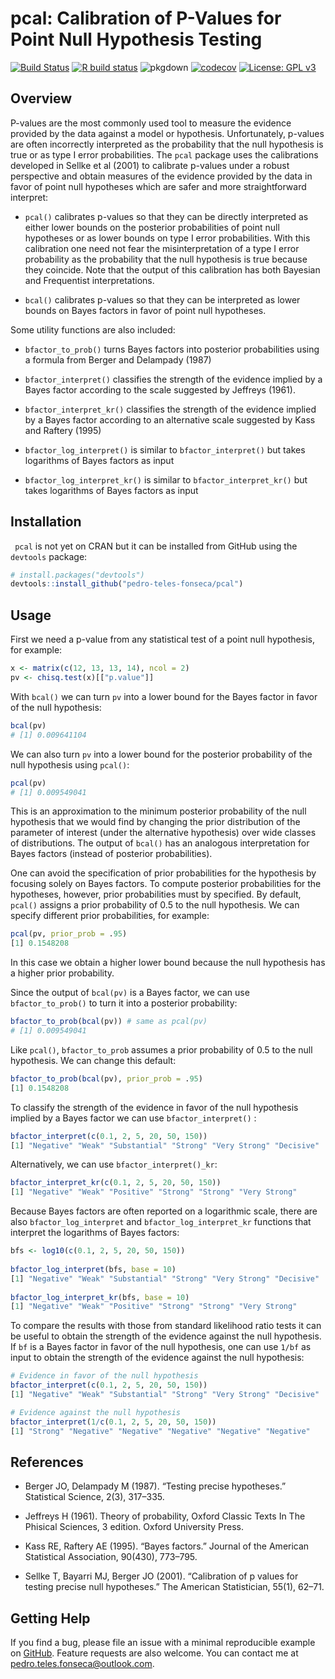 # pcal: Calibration of P-Values for Point Null Hypothesis Testing

<!-- badges: start -->

[![Build Status](https://travis-ci.org/pedro-teles-fonseca/pcal.svg?branch=master)](https://travis-ci.org/pedro-teles-fonseca/pcal) [![R build status](https://github.com/pedro-teles-fonseca/pcal/workflows/R-CMD-check/badge.svg)](https://github.com/pedro-teles-fonseca/pcal/actions)
![pkgdown](https://github.com/pedro-teles-fonseca/pcal/workflows/pkgdown/badge.svg)
[![codecov](https://codecov.io/gh/pedro-teles-fonseca/pcal/branch/master/graph/badge.svg)](https://codecov.io/gh/pedro-teles-fonseca/pcal)
[![License: GPL v3](https://img.shields.io/badge/License-GPLv3-blue.svg)](https://www.gnu.org/licenses/gpl-3.0)

<!-- badges: end -->

## Overview

P-values are the most commonly used tool to measure the evidence provided by the data against a model or hypothesis. Unfortunately, p-values are often incorrectly interpreted as the probability that the null hypothesis is true or as type I error probabilities. The `pcal` package uses the calibrations developed in Sellke et al (2001) to calibrate p-values under a robust perspective and obtain measures of the evidence provided by the data in favor of point null hypotheses which are safer and more straightforward interpret: 

  * `pcal()` calibrates p-values so that they can be directly interpreted as either lower bounds on the posterior probabilities of point null hypotheses or as lower bounds on type I error probabilities. With this calibration one need not fear the misinterpretation of a type I error probability as the probability that the null hypothesis is true because they coincide. Note that the output of this calibration has both Bayesian and Frequentist interpretations.
   
  *   `bcal()` calibrates p-values so that they can be interpreted as lower bounds on Bayes factors in favor of point null hypotheses.

Some utility functions are also included:

* `bfactor_to_prob()` turns Bayes factors into posterior probabilities using a formula from Berger and Delampady (1987)
  
* `bfactor_interpret()` classifies the strength of the evidence implied by a Bayes factor according to the scale suggested by Jeffreys (1961). 
  
* `bfactor_interpret_kr()` classifies the strength of the evidence implied by a Bayes factor according to an alternative scale suggested by Kass and Raftery (1995)
  
* `bfactor_log_interpret()` is similar to `bfactor_interpret()` but takes logarithms of Bayes factors as input

* `bfactor_log_interpret_kr()` is similar to `bfactor_interpret_kr()` but takes logarithms of Bayes factors as input
     

## Installation

``` pcal``` is not yet on CRAN but it can be installed from GitHub using the ```devtools``` package:

```r
# install.packages("devtools")
devtools::install_github("pedro-teles-fonseca/pcal")
```

## Usage 

First we need a p-value from any statistical test of a point null hypothesis, for example:

```r
x <- matrix(c(12, 13, 13, 14), ncol = 2)
pv <- chisq.test(x)[["p.value"]]
```

With `bcal()` we can turn `pv` into a lower bound for the Bayes factor in favor of the null hypothesis:

```r
bcal(pv)
# [1] 0.009641104
```

We can also turn `pv` into a lower bound for the posterior probability of the null hypothesis using `pcal()`:

```r
pcal(pv)
# [1] 0.009549041
```
This is an approximation to the minimum posterior probability of the null hypothesis that we would find by changing the prior distribution of the parameter of interest (under the alternative hypothesis) over wide classes of distributions. The output of `bcal()` has an analogous interpretation for Bayes factors (instead of posterior probabilities).

One can avoid the specification of prior probabilities for the hypothesis by focusing solely on Bayes factors. To compute posterior probabilities for the hypotheses, however, prior probabilities must by specified. By default, `pcal()` assigns a prior probability of 0.5 to the null hypothesis. We can specify different prior probabilities, for example:

```r
pcal(pv, prior_prob = .95)
[1] 0.1548208
```
In this case we obtain a higher lower bound because the null hypothesis has a higher prior probability.

Since the output of `bcal(pv)` is a Bayes factor, we can use `bfactor_to_prob()` to turn it into a posterior probability:

```r
bfactor_to_prob(bcal(pv)) # same as pcal(pv)
# [1] 0.009549041
```

Like `pcal()`, `bfactor_to_prob` assumes a prior probability of 0.5 to the null hypothesis. We can change this default:

```r
bfactor_to_prob(bcal(pv), prior_prob = .95)
[1] 0.1548208
```

To classify the strength of the evidence in favor of the null hypothesis implied by a Bayes factor we can use `bfactor_interpret()` :

```r 
bfactor_interpret(c(0.1, 2, 5, 20, 50, 150))
[1] "Negative" "Weak" "Substantial" "Strong" "Very Strong" "Decisive" 
```
 
 Alternatively, we can use `bfactor_interpret()_kr`:

 ```r
bfactor_interpret_kr(c(0.1, 2, 5, 20, 50, 150))
[1] "Negative" "Weak" "Positive" "Strong" "Strong" "Very Strong"
 ```
Because Bayes factors are often reported on a logarithmic scale, there are also `bfactor_log_interpret` and `bfactor_log_interpret_kr` functions that interpret the logarithms of Bayes factors:

```r
bfs <- log10(c(0.1, 2, 5, 20, 50, 150))
 
bfactor_log_interpret(bfs, base = 10)
[1] "Negative" "Weak" "Substantial" "Strong" "Very Strong" "Decisive"   
 
bfactor_log_interpret_kr(bfs, base = 10)
[1] "Negative" "Weak" "Positive" "Strong" "Strong" "Very Strong"
```

To compare the results with those from standard likelihood ratio tests it can be useful to obtain the strength of the evidence against the null hypothesis. If `bf` is a Bayes factor in favor  of the null hypothesis, one can use `1/bf` as input to obtain the strength of the evidence against the null hypothesis:
 
 ```r
# Evidence in favor of the null hypothesis
bfactor_interpret(c(0.1, 2, 5, 20, 50, 150))
[1] "Negative" "Weak" "Substantial" "Strong" "Very Strong" "Decisive"   
 
# Evidence against the null hypothesis
bfactor_interpret(1/c(0.1, 2, 5, 20, 50, 150))
[1] "Strong" "Negative" "Negative" "Negative" "Negative" "Negative"
```

## References 

* Berger JO, Delampady M (1987). “Testing precise hypotheses.” Statistical Science, 2(3), 317–335.

* Jeffreys H (1961). Theory of probability, Oxford Classic Texts In The Phisical Sciences, 3 edition. Oxford University Press.

* Kass RE, Raftery AE (1995). “Bayes factors.” Journal of the American Statistical Association, 90(430), 773–795.

* Sellke T, Bayarri MJ, Berger JO (2001). “Calibration of p values for testing precise null hypotheses.” The American Statistician, 55(1), 62–71.

## Getting Help

If you find a bug, please file an issue with a minimal reproducible example on
[GitHub](https://github.com/pedro-teles-fonseca/pcal/issues). Feature requests are also welcome. You can contact me at pedro.teles.fonseca@outlook.com.
